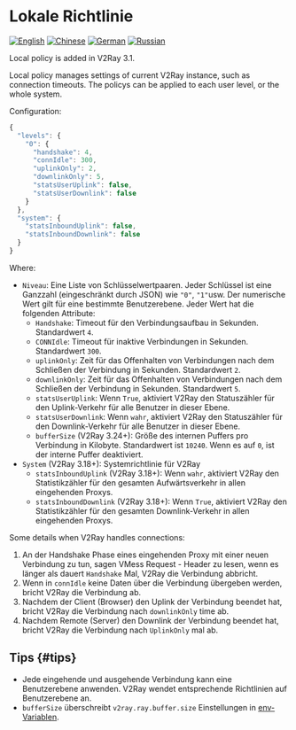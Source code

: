 # Lokale Richtlinie

[![English](../resources/english.svg)](https://www.v2ray.com/en/configuration/policy.html) [![Chinese](../resources/chinese.svg)](https://www.v2ray.com/chapter_02/policy.html) [![German](../resources/german.svg)](https://www.v2ray.com/de/configuration/policy.html) [![Russian](../resources/russian.svg)](https://www.v2ray.com/ru/configuration/policy.html)

Local policy is added in V2Ray 3.1.

Local policy manages settings of current V2Ray instance, such as connection timeouts. The policys can be applied to each user level, or the whole system.

Configuration:

```javascript
{
  "levels": {
    "0": {
      "handshake": 4,
      "connIdle": 300,
      "uplinkOnly": 2,
      "downlinkOnly": 5,
      "statsUserUplink": false,
      "statsUserDownlink": false
    }
  },
  "system": {
    "statsInboundUplink": false,
    "statsInboundDownlink": false
  }
}
```

Where:

* `Niveau`: Eine Liste von Schlüsselwertpaaren. Jeder Schlüssel ist eine Ganzzahl (eingeschränkt durch JSON) wie `"0"`, `"1"`usw. Der numerische Wert gilt für eine bestimmte Benutzerebene. Jeder Wert hat die folgenden Attribute: 
  * `Handshake`: Timeout für den Verbindungsaufbau in Sekunden. Standardwert `4`.
  * `CONNIdle`: Timeout für inaktive Verbindungen in Sekunden. Standardwert `300`.
  * `uplinkOnly`: Zeit für das Offenhalten von Verbindungen nach dem Schließen der Verbindung in Sekunden. Standardwert `2`.
  * `downlinkOnly`: Zeit für das Offenhalten von Verbindungen nach dem Schließen der Verbindung in Sekunden. Standardwert `5`.
  * `statsUserUplink`: Wenn `True`, aktiviert V2Ray den Statuszähler für den Uplink-Verkehr für alle Benutzer in dieser Ebene.
  * `statsUserDownlink`: Wenn `wahr`, aktiviert V2Ray den Statuszähler für den Downlink-Verkehr für alle Benutzer in dieser Ebene.
  * `bufferSize` (V2Ray 3.24+): Größe des internen Puffers pro Verbindung in Kilobyte. Standardwert ist `10240`. Wenn es auf `0`, ist der interne Puffer deaktiviert.
* `System` (V2Ray 3.18+): Systemrichtlinie für V2Ray 
  * `statsInboundUplink` (V2Ray 3.18+): Wenn `wahr`, aktiviert V2Ray den Statistikzähler für den gesamten Aufwärtsverkehr in allen eingehenden Proxys.
  * `statsInboundDownlink` (V2Ray 3.18+): Wenn `True`, aktiviert V2Ray den Statistikzähler für den gesamten Downlink-Verkehr in allen eingehenden Proxys.

Some details when V2Ray handles connections:

1. An der Handshake Phase eines eingehenden Proxy mit einer neuen Verbindung zu tun, sagen VMess Request - Header zu lesen, wenn es länger als dauert `Handshake` Mal, V2Ray die Verbindung abbricht.
2. Wenn in `connIdle` keine Daten über die Verbindung übergeben werden, bricht V2Ray die Verbindung ab.
3. Nachdem der Client (Browser) den Uplink der Verbindung beendet hat, bricht V2Ray die Verbindung nach `downlinkOnly` time ab.
4. Nachdem Remote (Server) den Downlink der Verbindung beendet hat, bricht V2Ray die Verbindung nach `UplinkOnly` mal ab.

## Tips {#tips}

* Jede eingehende und ausgehende Verbindung kann eine Benutzerebene anwenden. V2Ray wendet entsprechende Richtlinien auf Benutzerebene an.
* `bufferSize` überschreibt `v2ray.ray.buffer.size` Einstellungen in [env-Variablen](env.md#cache-size-per-connection).